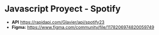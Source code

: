 # Javascript Proyect - Spotify

- **API** https://rapidapi.com/Glavier/api/spotify23
- **Figma:** https://www.figma.com/community/file/1178206974820059749